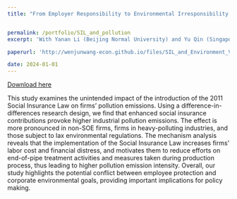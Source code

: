 ```yaml
---
title: "From Employer Responsibility to Environmental Irresponsibility: Unintended Effects of Social Insurance Law on Pollution Emissions"


permalink: /portfolio/SIL_and_pollution
excerpt: 'With Yanan Li (Beijing Normal University) and Yu Qin (Singapore National University)'

paperurl: 'http://wenjunwang-econ.github.io/files/SIL_and_Environment_V35_GitHub.pdf'

date: 2024-01-01
---
```

[Download here](http://wenjunwang-econ.github.io/files/SIL_and_Environment_V35_GitHub.pdf)

This study examines the unintended impact of the introduction of the 2011 Social Insurance Law on firms’ pollution emissions. Using a difference-in-differences research design, we find that enhanced social insurance contributions provoke higher industrial pollution emissions. The effect is more pronounced in non-SOE firms, firms in heavy-polluting industries, and those subject to lax environmental regulations. The mechanism analysis reveals that the implementation of the Social Insurance Law increases firms’ labor cost and financial distress, and motivates them to reduce efforts on end-of-pipe treatment activities and measures taken during production process, thus leading to higher pollution emission intensity. Overall, our study highlights the potential conflict between employee protection and corporate environmental goals, providing important implications for policy making.
